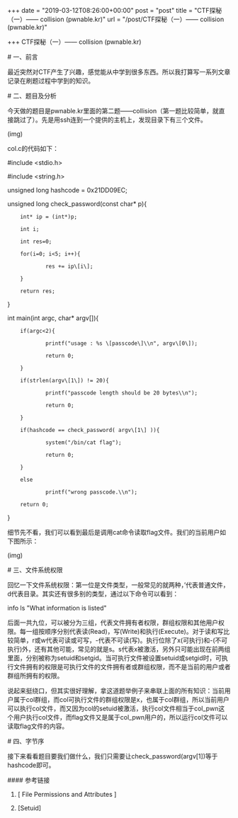 +++
date = "2019-03-12T08:26:00+00:00"
post = "post"
title = "CTF探秘（一）—— collision (pwnable.kr)"
url = "/post/CTF探秘（一）—— collision (pwnable.kr)"

+++
CTF探秘（一）—— collision (pwnable.kr)

\# 一、前言

最近突然对CTF产生了兴趣，感觉能从中学到很多东西。所以我打算写一系列文章记录在刷题过程中学到的知识。

\# 二、题目及分析

今天做的题目是pwnable.kr里面的第二题——collision（第一题比较简单，就直接跳过了）。先是用ssh连到一个提供的主机上，发现目录下有三个文件。

(img)

col.c的代码如下：

\#include <stdio.h>

\#include <string.h>

unsigned long hashcode = 0x21DD09EC;

unsigned long check_password(const char* p){

        int* ip = (int*)p;

        int i;

        int res=0;

        for(i=0; i<5; i++){

                res += ip\[i\];

        }

        return res;

}

int main(int argc, char* argv\[\]){

        if(argc<2){

                printf("usage : %s \[passcode\]\\n", argv\[0\]);

                return 0;

        }

        if(strlen(argv\[1\]) != 20){

                printf("passcode length should be 20 bytes\\n");

                return 0;

        }

        if(hashcode == check_password( argv\[1\] )){

                system("/bin/cat flag");

                return 0;

        }

        else

                printf("wrong passcode.\\n");

        return 0;

}

细节先不看，我们可以看到最后是调用cat命令读取flag文件。我们的当前用户如下图所示：

(img)

\# 三、文件系统权限

回忆一下文件系统权限：第一位是文件类型，一般常见的就两种，’代表普通文件，d代表目录。其实还有很多别的类型，通过以下命令可以看到：

info ls "What information is listed"

后面一共九位，可以被分为三组，代表文件拥有者权限，群组权限和其他用户权限。每一组按顺序分别代表读(Read)，写(Write)和执行(Execute)。对于读和写比较简单，r或w代表可读或可写，-代表不可读(写)。执行位除了x(可执行)和-(不可执行)外，还有其他可能，常见的就是s。s代表x被激活，另外只可能出现在前两组里面，分别被称为setuid和setgid。当可执行文件被设置setuid或setgid时，可执行文件拥有的权限是可执行文件的文件拥有者或群组权限，而不是当前的用户或者群组所拥有的权限。

说起来挺绕口，但其实很好理解，拿这道题举例子来串联上面的所有知识：当前用户属于col群组，而col可执行文件的群组权限是x，也属于col群组，所以当前用户可以执行col文件，而又因为col的setuid被激活，执行col文件相当于col_pwn这个用户执行col文件，而flag文件又是属于col_pwn用户的，所以运行col文件可以读取flag文件的内容。

\# 四、字节序

接下来看看题目要我们做什么，我们只需要让check_password(argv\[1\])等于hashcode即可。

\#### 参考链接

  1. \[ File Permissions and Attributes \]

  2. \[Setuid\]
